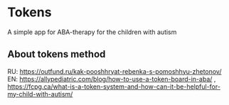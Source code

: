 # Tokens
A simple app for ABA-therapy for the children with autism
## About tokens method
RU: https://outfund.ru/kak-pooshhryat-rebenka-s-pomoshhyu-zhetonov/
EN: https://allypediatric.com/blog/how-to-use-a-token-board-in-aba/ , https://fcpg.ca/what-is-a-token-system-and-how-can-it-be-helpful-for-my-child-with-autism/
